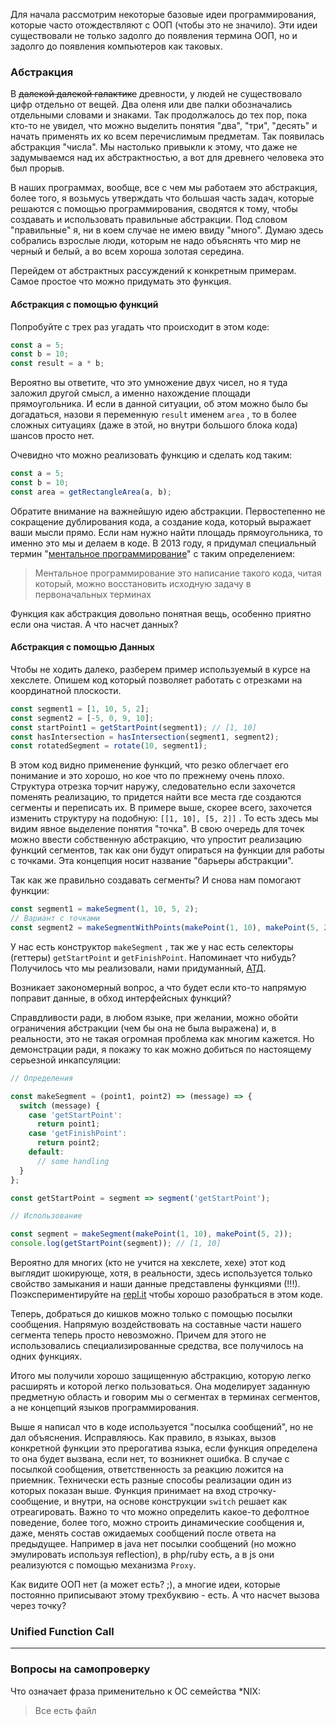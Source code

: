 Для начала рассмотрим некоторые базовые идеи программирования, которые часто отождествляют с ООП \(чтобы это не значило\). Эти идеи существовали не только задолго до появления термина ООП, но и задолго до появления компьютеров как таковых.

### Абстракция

В ~~далекой далекой галактике~~ древности, у людей не существовало цифр отдельно от вещей. Два оленя или две палки обозначались отдельными словами и знаками. Так продолжалось до тех пор, пока кто-то не увидел, что можно выделить понятия "два", "три", "десять" и начать применять их ко всем перечислимым предметам. Так появилась абстракция "числа". Мы настолько привыкли к этому, что даже не задумываемся над их абстрактностью, а вот для древнего человека это был прорыв.

В наших программах, вообще, все с чем мы работаем это абстракция, более того, я возьмусь утверждать что большая часть задач, которые решаются с помощью программирования, сводятся к тому, чтобы создавать и использовать правильные абстракции. Под словом "правильные" я, ни в коем случае не имею ввиду "много". Думаю здесь собрались взрослые люди, которым не надо объяснять что мир не черный и белый, а во всем хороша золотая середина.

Перейдем от абстрактных рассуждений к конкретным примерам. Самое простое что можно придумать это функция.

#### Абстракция с помощью функций

Попробуйте с трех раз угадать что происходит в этом коде:

```javascript
const a = 5;
const b = 10;
const result = a * b;
```

Вероятно вы ответите, что это умножение двух чисел, но я туда заложил другой смысл, а именно нахождение площади прямоугольника. И если в данной ситуации, об этом можно было бы догадаться, назови я переменную `result` именем `area` , то в более сложных ситуациях \(даже в этой, но внутри большого блока кода\) шансов просто нет.

Очевидно что можно реализовать функцию и сделать код таким:

```javascript
const a = 5;
const b = 10;
const area = getRectangleArea(a, b);
```

Обратите внимание на важнейшую идею абстракции. Первостепенно не сокращение дублирования кода, а создание кода, который выражает ваши мысли прямо. Если нам нужно найти площадь прямоугольника, то именно это мы и делаем в коде. В 2013 году, я придумал специальный термин "[ментальное программирование](https://www.youtube.com/watch?v=EEq1wdM2M2w)" с таким определением:

> Ментальное программирование это написание такого кода, читая который, можно восстановить исходную задачу в первоначальных терминах

Функция как абстракция довольно понятная вещь, особенно приятно если она чистая. А что насчет данных?

#### Абстракция с помощью Данных

Чтобы не ходить далеко, разберем пример используемый в курсе на хекслете. Опишем код который позволяет работать с отрезками на координатной плоскости.

```javascript
const segment1 = [1, 10, 5, 2];
const segment2 = [-5, 0, 9, 10];
const startPoint1 = getStartPoint(segment1); // [1, 10]
const hasIntersection = hasIntersection(segment1, segment2);
const rotatedSegment = rotate(10, segment1);
```

В этом код видно применение функций, что резко облегчает его понимание и это хорошо, но кое что по прежнему очень плохо. Структура отрезка торчит наружу, следовательно если захочется поменять реализацию, то придется найти все места где создаются сегменты и переписать их. В примере выше, скорее всего, захочется изменить структуру на подобную: `[[1, 10], [5, 2]]` . То есть здесь мы видим явное выделение понятия "точка". В свою очередь для точек можно ввести собственную абстракцию, что упростит реализацию функций сегментов, так как они будут опираться на функции для работы с точками. Эта концепция носит название "барьеры абстракции".

Так как же правильно создавать сегменты? И снова нам помогают функции:

```javascript
const segment1 = makeSegment(1, 10, 5, 2);
// Вариант с точками
const segment2 = makeSegmentWithPoints(makePoint(1, 10), makePoint(5, 2));
```

У нас есть конструктор `makeSegment` , так же у нас есть селекторы \(геттеры\) `getStartPoint` и `getFinishPoint`. Напоминает что нибудь? Получилось что мы реализовали, нами придуманный, [АТД](https://ru.wikipedia.org/wiki/Абстрактный_тип_данных).

Возникает закономерный вопрос, а что будет если кто-то напрямую поправит данные, в обход интерфейсных функций?

Справдливости ради, в любом языке, при желании, можно обойти ограничения абстракции \(чем бы она не была выражена\) и, в реальности, это не такая огромная проблема как многим кажется. Но демонстрации ради, я покажу то как можно добиться по настоящему серьезной инкапсуляции:

```javascript
// Определения

const makeSegment = (point1, point2) => (message) => {
  switch (message) {
    case 'getStartPoint':
      return point1;
    case 'getFinishPoint':
      return point2;
    default:
      // some handling
  }
};

const getStartPoint = segment => segment('getStartPoint');

// Использование

const segment = makeSegment(makePoint(1, 10), makePoint(5, 2));
console.log(getStartPoint(segment)); // [1, 10]
```

Вероятно для многих \(кто не учится на хекслете, хехе\) этот код выглядит шокирующе, хотя, в реальности, здесь используется только свойство замыкания и наши данные представлены функциями \(!!!\). Поэкспериментируйте на [repl.it](https://repl.it/languages/javascript) чтобы хорошо разобраться в этом коде.

Теперь, добраться до кишков можно только с помощью посылки сообщения. Напрямую воздействовать на составные части нашего сегмента теперь просто невозможно. Причем для этого не использовались специализированные средства, все получилось на одних функциях.

Итого мы получили хорошо защищенную абстракцию, которую легко расширять и  которой легко пользоваться. Она моделирует заданную предметную область и говорим мы о сегментах в терминах сегментов, а не концепций языков программирования.

Выше я написал что в коде используется "посылка сообщений", но не дал объяснения. Исправляюсь. Как правило, в языках, вызов конкретной функции это прерогатива языка, если функция определена то она будет вызвана, если нет, то возникнет ошибка. В случае с посылкой сообщения, ответственность за реакцию ложится на приемник. Технически есть разные способы реализации один из которых показан выше. Функция принимает на вход строчку-сообщение, и внутри, на основе конструкции `switch` решает как отреагировать. Важно то что можно определить какое-то дефолтное поведение, более того, можно строить динамические сообщения и, даже, менять состав ожидаемых сообщений после ответа на предыдущее. Например в java нет посылки сообщений \(но можно эмулировать используя reflection\), в php/ruby есть, а в js они реализуются с помощью механизма `Proxy`.

Как видите ООП нет \(а может есть? ;\), а многие идеи, которые постоянно приписывают этому трехбуквию - есть. А что насчет вызова через точку?

### Unified Function Call

---

### Вопросы на самопроверку

Что означает фраза применительно к ОС семейства \*NIX:

> Все есть файл



